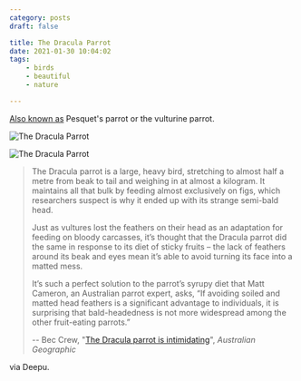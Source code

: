 ```yaml
---
category: posts
draft: false

title: The Dracula Parrot
date: 2021-01-30 10:04:02
tags:
    - birds
    - beautiful
    - nature

---
```


[Also known as](https://en.wikipedia.org/wiki/Pesquet%27s_parrot) Pesquet's parrot or the vulturine parrot.

![The Dracula Parrot](/misc/d/dracula-bird-1.jpeg)

![The Dracula Parrot](/misc/d/dracula-bird-2.jpeg)

> The Dracula parrot is a large, heavy bird, stretching to almost half a metre from beak to tail and weighing in at almost a kilogram. It maintains all that bulk by feeding almost exclusively on figs, which researchers suspect is why it ended up with its strange semi-bald head.
>
> Just as vultures lost the feathers on their head as an adaptation for feeding on bloody carcasses, it’s thought that the Dracula parrot did the same in response to its diet of sticky fruits – the lack of feathers around its beak and eyes mean it’s able to avoid turning its face into a matted mess.
>
> It’s such a perfect solution to the parrot’s syrupy diet that Matt Cameron, an Australian parrot expert, asks, “If avoiding soiled and matted head feathers is a significant advantage to individuals, it is surprising that bald-headedness is not more widespread among the other fruit-eating parrots.”
>
> -- Bec Crew, "[The Dracula parrot is intimidating](https://www.australiangeographic.com.au/blogs/creatura-blog/2019/12/the-dracula-parrot-is-intimidating-af/)", _Australian Geographic_

via Deepu.

